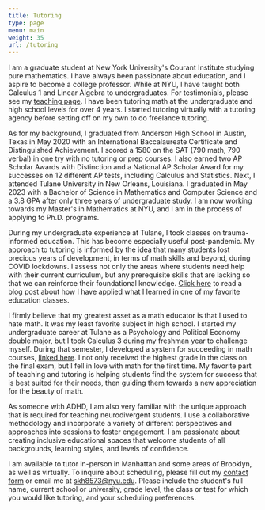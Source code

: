 ```yaml
---
title: Tutoring
type: page
menu: main
weight: 35
url: /tutoring
---
```


I am a graduate student at New York University's Courant Institute studying pure mathematics. I have always been passionate about education, and I aspire to become a college professor. While at NYU, I have taught both Calculus 1 and Linear Algebra to undergraduates. For testimonials, please see my [teaching page](https://sarahhelmbrecht.com/teaching/). I have been tutoring math at the undergraduate and high school levels for over 4 years. I started tutoring virtually with a tutoring agency before setting off on my own to do freelance tutoring.

As for my background, I graduated from Anderson High School in Austin, Texas in May 2020 with an International Baccalaureate Certificate and Distinguished Achievement. I scored a 1580 on the SAT (790 math, 790 verbal) in one try with no tutoring or prep courses. I also earned two AP Scholar Awards with Distinction and a National AP Scholar Award for my successes on 12 different AP tests, including Calculus and Statistics. Next, I attended Tulane University in New Orleans, Louisiana. I graduated in May 2023 with a Bachelor of Science in Mathematics and Computer Science and a 3.8 GPA after only three years of undergraduate study. I am now working towards my Master's in Mathematics at NYU, and I am in the process of applying to Ph.D. programs.

During my undergraduate experience at Tulane, I took classes on trauma-informed education. This has become especially useful post-pandemic. My approach to tutoring is informed by the idea that many students lost precious years of development, in terms of math skills and beyond, during COVID lockdowns. I assess not only the areas where students need help with their current curriculum, but any prerequisite skills that are lacking so that we can reinforce their foundational knowledge. [Click here](https://sarahhelmbrecht.com/blog/COVIDandMathematicsEducation/) to read a blog post about how I have applied what I learned in one of my favorite education classes.

I firmly believe that my greatest asset as a math educator is that I used to hate math. It was my least favorite subject in high school. I started my undergraduate career at Tulane as a Psychology and Political Economy double major, but I took Calculus 3 during my freshman year to challenge myself. During that semester, I developed a system for succeeding in math courses, [linked here](https://sarahhelmbrecht.com/blog/HowtoAceaCollegeMathClass/). I not only received the highest grade in the class on the final exam, but I fell in love with math for the first time. My favorite part of teaching and tutoring is helping students find the system for success that is best suited for their needs, then guiding them towards a new appreciation for the beauty of math.

As someone with ADHD, I am also very familiar with the unique approach that is required for teaching neurodivergent students. I use a collaborative methodology and incorporate a variety of different perspectives and approaches into sessions to foster engagement. I am passionate about creating inclusive educational spaces that welcome students of all backgrounds, learning styles, and levels of confidence.

I am available to tutor in-person in Manhattan and some areas of Brooklyn, as well as virtually. To inquire about scheduling, please fill out my [contact form](https://sarahhelmbrecht.com/contact/) or email me at [skh8573@nyu.edu](mailto:skh8573@nyu.edu). Please include the student's full name, current school or university, grade level, the class or test for which you would like tutoring, and your scheduling preferences.
